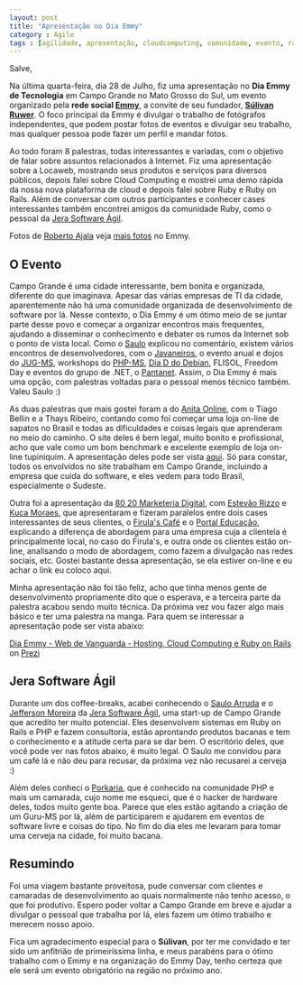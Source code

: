 ```yaml
---
layout: post
title: "Apresentação no Dia Emmy"
category : Agile
tags : [agilidade, apresentação, cloudcomputing, comunidade, evento, rails, ruby]
---
```

Salve,

Na última quarta-feira, dia 28 de Julho, fiz uma apresentação no **Dia Emmy de Tecnologia** em Campo Grande no Mato Grosso do Sul, um evento organizado pela **rede social [Emmy](http://emmy.com.br)**, a convite de seu fundador, **[Súlivan Ruwer](http://twitter.com/sulivanruwer)**. O foco principal da Emmy é divulgar o trabalho de fotógrafos independentes, que podem postar fotos de eventos e divulgar seu trabalho, mas qualquer pessoa pode fazer um perfil e mandar fotos.

Ao todo foram 8 palestras, todas interessantes e variadas, com o objetivo de falar sobre assuntos relacionados à Internet. Fiz uma apresentação sobre a Locaweb, mostrando seus produtos e serviços para diversos públicos, depois falei sobre Cloud Computing e mostrei uma demo rápida da nossa nova plataforma de cloud e depois falei sobre Ruby e Ruby on Rails. Além de conversar com outros participantes e conhecer cases interessantes também encontrei amigos da comunidade Ruby, como o pessoal da [Jera Software Ágil](http://www.jera.com.br).

Fotos de [Roberto Ajala](http://www.emmy.com.br/usuario/418/roberto-ajala) veja [mais fotos](http://campogrande.emmy.com.br/dia-emmy-de-tecnologia-fotos-roberto-ajala/fotos/28-07-2010/5494.htm) no Emmy.

## O Evento

Campo Grande é uma cidade interessante, bem bonita e organizada, diferente do que imaginava. Apesar das várias empresas de TI da cidade, aparentemente não há uma comunidade organizada de desenvolvimento de software por lá. Nesse contexto, o Dia Emmy é um ótimo meio de se juntar parte desse povo e começar a organizar encontros mais frequentes, ajudando a disseminar o conhecimento e debater os rumos da Internet sob o ponto de vista local. Como o [Saulo](http://twitter.com/sauloarruda) explicou no comentário, existem vários encontros de desenvolvedores, com o [Javaneiros](http://javaneiros.com.br), o evento anual e dojos do [JUG-MS](http://jugms.com.br), workshops do [PHP-MS](http://phpms.org), [Dia D do Debian](http://debian-ms.org), FLISOL, Freedom Day e eventos do grupo de .NET, o [Pantanet](http://www.pantanet.net/). Assim, o Dia Emmy é mais uma opção, com palestras voltadas para o pessoal menos técnico também. Valeu Saulo :)

As duas palestras que mais gostei foram a do [Anita Online](http://www.anitaonline.com.br/), com o Tiago Bellin e a Thays Ribeiro, contando como foi começar uma loja on-line de sapatos no Brasil e todas as dificuldades e coisas legais que aprenderam no meio do caminho. O site deles é bem legal, muito bonito e profissional, acho que vale como um bom benchmark e excelente exemplo de loja on-line tupiniquim. A apresentação deles pode ser vista [aqui](http://www.slideshare.net/AnitaOnlineOficial/anita-online-emmy-dia-de-tecnologia-final). Só para constar, todos os envolvidos no site trabalham em Campo Grande, incluindo a empresa que cuida do software, e eles vedem para todo Brasil, especialmente o Sudeste.

Outra foi a apresentação da [80 20 Marketeria Digital](http://www.8020mkt.com.br/), com [Estevão Rizzo](http://twitter.com/EstevaoRizzo) e [Kuca Moraes](https://twitter.com/kucamoraes), que apresentaram e fizeram paralelos entre dois cases interessantes de seus clientes, o [Firula's Café](http://www.firulascafe.com.br/) e o [Portal Educação](http://www.portaleducacao.com.br/), explicando a diferença de abordagem para uma empresa cuja a clientela é principalmente local, no caso do Firula's, e outra onde os clientes estão on-line, analisando o modo de abordagem, como fazem a divulgação nas redes sociais, etc. Gostei bastante dessa apresentação, se ela estiver on-line e eu achar o link eu coloco aqui.

Minha apresentação não foi tão feliz, acho que tinha menos gente de desenvolvimento propriamente dito que o esperava, e a terceira parte da palestra acabou sendo muito técnica. Da próxima vez vou fazer algo mais básico e ter uma palestra na manga. Para quem se interessar a apresentação pode ser vista abaixo:

[Dia Emmy - Web de Vanguarda - Hosting, Cloud Computing e Ruby on Rails](http://prezi.com/akicmy3upe-1/dia-emmy-web-de-vanguarda-hosting-cloud-computing-e-ruby-on-rails/ "Ruby e Rails - Tecnologia e comunidade") on [Prezi](http://prezi.com)

## Jera Software Ágil

Durante um dos coffee-breaks, acabei conhecendo o [Saulo Arruda](http://twitter.com/sauloarruda) e o [Jefferson Moreira](http://twitter.com/jeffmor) da [Jera Software Ágil](http://twitter.com/jerasoftware), uma start-up de Campo Grande que acredito ter muito potencial. Eles desenvolvem sistemas em Ruby on Rails e PHP e fazem consultoria, estão aprontando produtos bacanas e tem o conhecimento e a atitude certa para se dar bem. O escritório deles, que você pode ver nas fotos abaixo, é muito legal. O Saulo me convidou para um café lá e não deu para recusar, da próxima vez não recusarei a cerveja :)

Além deles conheci o [Porkaria](http://twitter.com/porkaria), que é conhecido na comunidade PHP e mais um camarada, cujo nome me esqueci, que é o hacker de hardware deles, todos muito gente boa. Parece que eles estão agitando a criação de um Guru-MS por lá, além de participarem e ajudarem em eventos de software livre e coisas do tipo. No fim do dia eles me levaram para tomar uma cerveja na cidade, foi muito bacana.

## Resumindo

Foi uma viagem bastante proveitosa, pude conversar com clientes e camaradas de desenvolvimento ao quais normalmente não tenho acesso, o que foi produtivo. Espero poder voltar a Campo Grande em breve e ajudar a divulgar o pessoal que trabalha por lá, eles fazem um ótimo trabalho e merecem nosso apoio.

Fica um agradecimento especial para o **Súlivan**, por ter me convidado e ter sido um anfitrião de primeiríssima linha, e meus parabéns para o ótimo trabalho com o Emmy e na organização do Emmy Day, tenho certeza que ele será um evento obrigatório na região no próximo ano.